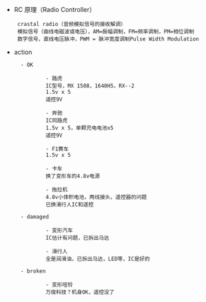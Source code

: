 

 - RC 原理（Radio Controller） 

        crastal radio（音频模拟信号的接收解调）
        模拟信号（曲线电磁波或电压），AM=振幅调制，FM=频率调制，PM=相位调制
        数字信号，直线电压脉冲，PWM = 脉冲宽度调制Pulse Width Modulation

- action

        - OK
        
                - 路虎
                IC型号，MX 1508，1640H5，RX--2
                1.5v x 5
                遥控9V

                - 奔驰
                IC同路虎
                1.5v x 5，单颗充电电池x5
                遥控9V

                - F1赛车
                1.5v x 5

                - 卡车
                换了变形车的4.8v电源

                - 拖拉机
                4.8v小体积电池，两线接头，遥控器的问题
                已换滑行人IC和遥控

        - damaged
                
                - 变形汽车
                IC估计有问题，已拆出马达

                - 滑行人
                全是润滑油，已拆出马达，LED等，IC是好的

        - broken
                
                - 变形哑铃
                万俊科技？机身OK，遥控没了

                

